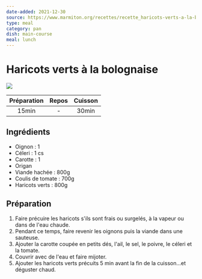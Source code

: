 ```yaml
---
date-added: 2021-12-30
source: https://www.marmiton.org/recettes/recette_haricots-verts-a-la-bolognaise_41215.aspx
type: meal
category: pan
dish: main-course
meal: lunch
---
```


# Haricots verts à la bolognaise

![](images/Haricots%20verts%20à%20la%20bolognaise.jpg)

| Préparation | Repos | Cuisson |
|:-----------:|:-----:|:-------:|
|    15min    |   -   |  30min  |

## Ingrédients

- Oignon : 1
- Céleri : 1 cs
- Carotte : 1
- Origan
- Viande hachée : 800g
- Coulis de tomate : 700g
- Haricots verts : 800g

## Préparation

1. Faire précuire les haricots s'ils sont frais ou surgelés, à la vapeur ou dans de l'eau chaude.
2. Pendant ce temps, faire revenir les oignons puis la viande dans une sauteuse.
3. Ajouter la carotte coupée en petits dés, l'ail, le sel, le poivre, le céleri et la tomate.
4. Couvrir avec de l'eau et faire mijoter.
5. Ajouter les haricots verts précuits 5 min avant la fin de la cuisson...et déguster chaud.
